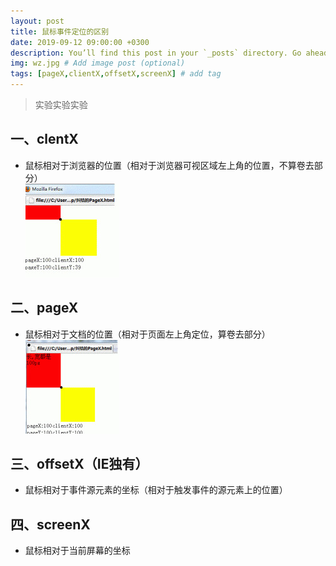 ```yaml
---
layout: post
title: 鼠标事件定位的区别
date: 2019-09-12 09:00:00 +0300
description: You’ll find this post in your `_posts` directory. Go ahead and edit it and re-build the site to see your changes. # Add post description (optional)
img: wz.jpg # Add image post (optional)
tags: [pageX,clientX,offsetX,screenX] # add tag
---
```


>实验实验实验

## 一、clentX

* 鼠标相对于浏览器的位置（相对于浏览器可视区域左上角的位置，不算卷去部分）    
![Alt text](/assets/img/clentX.jpg)

## 二、pageX

* 鼠标相对于文档的位置（相对于页面左上角定位，算卷去部分）    
![Alt text](/assets/img/PageX.jpg)

## 三、offsetX（IE独有）

* 鼠标相对于事件源元素的坐标（相对于触发事件的源元素上的位置）    

## 四、screenX

* 鼠标相对于当前屏幕的坐标    
